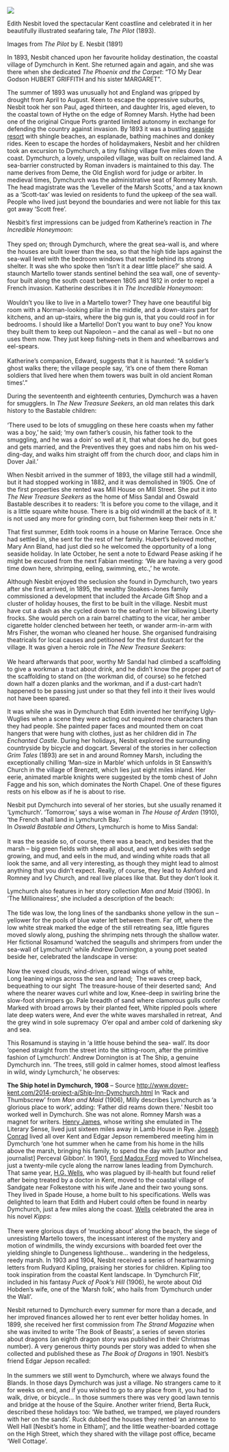 <a href="https://dev.visual-essays.app"><img src="https://dev-visual-essays.netlify.app/images/ve-button.png"></a>
<param ve-config title="Edith Nesbit, Dymchurch" author="Eleanor Fitzsimons" layout="vtl" banner="/images/banners/19c.jpg">

<param ve-entity eid="Q2796278" aliases="Dymchurch">
<param ve-entity eid="Q1506093" aliases="Romney Marsh">
<param ve-entity eid="Q748895" aliases="Cinque Ports">
<param ve-entity eid="Q967166" aliases="Hythe">
<param ve-entity eid="Q179224" aliases=Dover">
<param ve-entity eid="Q2243052" aliases="Ivychurch">
<param ve-entity eid="Q725261" aliases="Ashford">
<param ve-entity eid="Q1000312" aliases="Sandgate">
<param ve-entity eid="Q375314" aliases="Folkestone">      
<param ve-entity eid="Q1910322" aliases="Brenzett">
                                                  
Edith Nesbit loved the spectacular Kent coastline and celebrated it in her beautifully illustrated seafaring tale, _The Pilot_ (1893).

       
Images from _The Pilot_ by E. Nesbit (1891)

In 1893, Nesbit chanced upon her favourite holiday destination, the coastal village of Dymchurch in Kent. She returned again and again, and she was there when she dedicated _The Phoenix and the Carpet_: “TO My Dear Godson HUBERT GRIFFITH and his sister MARGARET”. 
 
The summer of 1893 was unusually hot and England was gripped by drought from April to August. Keen to escape the oppressive suburbs, Nesbit took her son Paul, aged thirteen, and daughter Iris, aged eleven, to the coastal town of Hythe on the edge of Romney Marsh. Hythe had been one of the original Cinque Ports granted limited autonomy in exchange for defending the country against invasion. By 1893 it was a bustling [seaside resort](/19c/19c-seaside) with shingle beaches, an esplanade, bathing machines and donkey rides. Keen to escape the hordes of holidaymakers, Nesbit and her children took an excursion to Dymchurch, a tiny fishing village five miles down the coast. 
Dymchurch, a lovely, unspoiled village, was built on reclaimed land. A sea-barrier constructed by Roman invaders is maintained to this day. The name derives from Deme, the Old English word for judge or arbiter. In medieval times, Dymchurch was the administrative seat of Romney Marsh. The head magistrate was the ‘Leveller of the Marsh Scotts,’ and a tax known as a ‘Scott-tax’ was levied on residents to fund the upkeep of the sea wall. People who lived just beyond the boundaries and were not liable for this tax got away ‘Scott free’. 

Nesbit’s first impressions can be judged from Katherine’s reaction in _The Incredible Honeymoon_: 
<br><br>
They sped on; through Dymchurch, where the great sea-wall is, and where the houses are built lower than the sea, so that the high tide laps against the sea-wall level with the bedroom windows that nestle behind its strong shelter. It was she who spoke then ‘Isn’t it a dear little place?’ she said. 
A staunch Martello tower stands sentinel behind the sea wall, one of seventy-four built along the south coast between 1805 and 1812 in order to repel a French invasion. Katherine describes it in _The Incredible Honeymoon_: 
<br><br>
Wouldn’t you like to live in a Martello tower? They have one beautiful big room with a Norman-looking pillar in the middle, and a down-stairs part for kitchens, and an up-stairs, where the big gun is, that you could roof in for bedrooms. I should like a Martello! Don’t you want to buy one? You know they built them to keep out Napoleon – and the canal as well – but no one uses them now. They just keep fishing-nets in them and wheelbarrows and eel-spears. 
<br><br> 
Katherine’s companion, Edward, suggests that it is haunted: “A soldier’s ghost walks there; the village people say, ‘it’s one of them there Roman soldiers that lived here when them towers was built in old ancient Roman times’.” 
<param ve-image url="https://upload.wikimedia.org/wikipedia/commons/0/0e/Martello_Tower_24%2C_Dymchurch_1.jpg" label="Martello Tower no. 24" attribution="Nilfanion, CC BY-SA 4.0, via Wikimedia Commons">

During the seventeenth and eighteenth centuries, Dymchurch was a haven for smugglers. In _The New Treasure Seekers_, an old man relates this dark history to the Bastable children: 
<br><br>
‘There used to be lots of smuggling on these here coasts when my father was a boy,’ he said; ‘my own father’s cousin, his father took to the smuggling, and he was a doin’ so well at it, that what does he do, but goes and gets married, and the Preventives they goes and nabs him on his wed- ding-day, and walks him straight off from the church door, and claps him in Dover Jail.’

When Nesbit arrived in the summer of 1893, the village still had a windmill, but it had stopped working in 1882, and it was demolished in 1905. One of the first properties she rented was Mill House on Mill Street. She put it into _The New Treasure Seekers_ as the home of Miss Sandal and Oswald Bastable describes it to readers: ‘It is before you come to the village, and it is a little square white house. There is a big old windmill at the back of it. It is not used any more for grinding corn, but fishermen keep their nets in it.’ 

That first summer, Edith took rooms in a house on Marine Terrace. Once she had settled in, she sent for the rest of her family. Hubert’s beloved mother, Mary Ann Bland, had just died so he welcomed the opportunity of a long seaside holiday. In late October, he sent a note to Edward Pease asking if he might be excused from the next Fabian meeting: ‘We are having a very good time down here, shrimping, eeling, swimming, etc.,’ he wrote. 

Although Nesbit enjoyed the seclusion she found in Dymchurch, two years after she first arrived, in 1895, the wealthy Stoakes-Jones family commissioned a development that included the Arcade Gift Shop and a cluster of holiday houses, the first to be built in the village. Nesbit must have cut a dash as she cycled down to the seafront in her billowing Liberty frocks. She would perch on a rain barrel chatting to the vicar, her amber cigarette holder clenched between her teeth, or wander arm-in-arm with Mrs Fisher, the woman who cleaned her house. She organised fundraising theatricals for local causes and petitioned for the first dustcart for the village. It was given a heroic role in _The New Treasure Seekers_: 
<br><br>
We heard afterwards that poor, worthy Mr Sandal had climbed a scaffolding to give a workman a tract about drink, and he didn’t know the proper part of the scaffolding to stand on (the workman did, of course) so he fetched down half a dozen planks and the workman, and if a dust-cart hadn’t happened to be passing just under so that they fell into it their lives would not have been spared. 

It was while she was in Dymchurch that Edith invented her terrifying Ugly-Wuglies when a scene they were acting out required more characters than they had people. She painted paper faces and mounted them on coat hangers that were hung with clothes, just as her children did in _The Enchanted Castle_.
During her holidays, Nesbit explored the surrounding countryside by bicycle and dogcart. Several of the stories in her collection _Grim Tales_ (1893) are set in and around Romney Marsh, including the exceptionally chilling ‘Man-size in Marble’ which unfolds in St Eanswith’s Church in the village of Brenzett, which lies just eight miles inland. Her eerie, animated marble knights were suggested by the tomb chest of John Fagge and his son, which dominates the North Chapel. One of these figures rests on his elbow as if he is about to rise. 
   
Nesbit put Dymchurch into several of her stories, but she usually renamed it ‘Lymchurch’. ‘Tomorrow,’ says a wise woman in _The House of Arden_ (1910), ‘the French shall land in Lymchurch Bay.’    
In _Oswald Bastable and Others_, Lymchurch is home to Miss Sandal: 
<br><br>
It was the seaside so, of course, there was a beach, and besides that the marsh – big green fields with sheep all about, and wet dykes with sedge growing, and mud, and eels in the mud, and winding white roads that all look the same, and all very interesting, as though they might lead to almost anything that you didn’t expect. Really, of course, they lead to Ashford and Romney and Ivy Church, and real live places like that. But they don’t look it. 

Lymchurch also features in her story collection _Man and Maid_ (1906). In ‘The Millionairess’, she included a description of the beach: 
<br><br>
The tide was low, the long lines of the sandbanks shone yellow in the sun – yellower for the pools of blue water left between them. Far off, where the low white streak marked the edge of the still retreating sea, little figures moved slowly along, pushing the shrimping nets through the shallow water. 
Her fictional Rosamund ‘watched the seagulls and shrimpers from under the sea-wall of Lymchurch’ while Andrew Dornington, a young poet seated beside her, celebrated the landscape in verse: 
<br><br>
Now the vexed clouds, wind-driven, spread wings of white,    
Long leaning wings across the sea and land; 
The waves creep back, bequeathing to our sight 
The treasure-house of their deserted sand; 
And where the nearer waves curl white and low, 
Knee-deep in swirling brine the slow-foot shrimpers go. 
Pale breadth of sand where clamorous gulls confer 
Marked with broad arrows by their planted feet, 
White rippled pools where late deep waters were, 
And ever the white waves marshalled in retreat, 
And the grey wind in sole supremacy 
O’er opal and amber cold of darkening sky and sea.

This Rosamund is staying in ‘a little house behind the sea- wall’. Its door ‘opened straight from the street into the sitting-room, after the primitive fashion of Lymchurch’. Andrew Dornington is at The Ship, a genuine Dymchurch inn. ‘The trees, still gold in calmer homes, stood almost leafless in wild, windy Lymchurch,’ he observes:
 
**The Ship hotel in Dymchurch, 1908** – Source http://www.dover-kent.com/2014-project-a/Ship-Inn-Dymchurch.html
In ‘Rack and Thumbscrew’ from _Man and Maid_ (1906), Milly describes Lymchurch as ‘a glorious place to work’, adding: ‘Father did reams down there.’ Nesbit too worked well in Dymchurch. She was not alone. Romney Marsh was a magnet for writers. [Henry James](19c-jamesh-hever-castle/), whose writing she emulated in The Literary Sense, lived just sixteen miles away in Lamb House in Rye. [Joseph Conrad](/19c/19c-conrad-biography) lived all over Kent and Edgar Jepson remembered meeting him in Dymchurch ‘one hot summer when he came from his home in the hills above the marsh, bringing his family, to spend the day with [author and journalist] Perceval Gibbon’. In 1901, [Ford Madox Ford](/20c/20c-fordmadoxford-biography) moved to Winchelsea, just a twenty-mile cycle along the narrow lanes leading from Dymchurch. That same year, [H.G. Wells](/20c/20c-wellshg-biography), who was plagued by ill-health but found relief after being treated by a doctor in Kent, moved to the coastal village of Sandgate near Folkestone with his wife Jane and their two young sons. They lived in Spade House, a home built to his specifications. Wells was delighted to learn that Edith and Hubert could often be found in nearby Dymchurch, just a few miles along the coast.
[Wells](/20c/20c-wellshg-biography) celebrated the area in his novel _Kipps_: 
<br><br>
There were glorious days of ‘mucking about’ along the beach, the siege of unresisting Martello towers, the incessant interest of the mystery and motion of windmills, the windy excursions with boarded feet over the yielding shingle to Dungeness lighthouse... wandering in the hedgeless, reedy marsh. 
In 1903 and 1904, Nesbit received a series of heartwarming letters from Rudyard Kipling, praising her stories for children. Kipling too took inspiration from the coastal Kent landscape. In ‘Dymchurch Flit’, included in his fantasy _Puck of Pook’s Hill_ (1906), he wrote about Old Hobden’s wife, one of the ‘Marsh folk’, who hails from ‘Dymchurch under the Wall’. 
 
Nesbit returned to Dymchurch every summer for more than a decade, and her improved finances allowed her to rent ever better holiday homes. In 1899, she received her first commission from _The Strand Magazine_ when she was invited to write ‘The Book of Beasts’, a series of seven stories about dragons (an eighth dragon story was published in their Christmas number). A very generous thirty pounds per story was added to when she collected and published these as _The Book of Dragons_ in 1901. 
Nesbit’s friend Edgar Jepson recalled: 
<br><br>
In the summers we still went to Dymchurch, where we always found the Blands. In those days Dymchurch was just a village. No strangers came to it for weeks on end, and if you wished to go to any place from it, you had to walk, drive, or bicycle... In those summers there was very good lawn tennis and bridge at the house of the Squire. 
Another writer friend, Berta Ruck, described these holidays too: ‘We bathed, we tramped, we played rounders with her on the sands’. Ruck dubbed the houses they rented ‘an annexe to Well Hall [Nesbit’s home in Eltham]’, and the little weather-boarded cottage on the High Street, which they shared with the village post office, became ‘Well Cottage’. 

